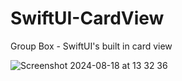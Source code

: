 # SwiftUI-CardView
 Group Box - SwiftUI's built in card view




![Screenshot 2024-08-18 at 13 32 36](https://github.com/user-attachments/assets/6566de37-b237-4369-93d2-64db2cebfa21)
